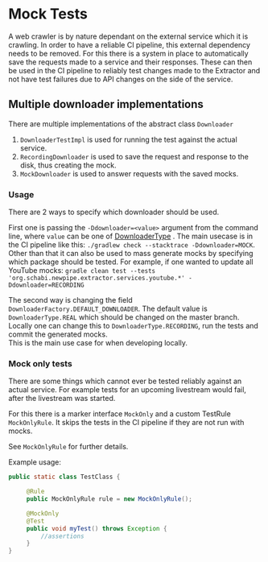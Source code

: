 # Mock Tests

A web crawler is by nature dependant on the external service which it is crawling.
In order to have a reliable CI pipeline, this external dependency needs to be removed.
For this there is a system in place to automatically save the requests made to a service and their responses.
These can then be used in the CI pipeline to reliably test changes made to the Extractor and not have test failures due to API changes on the side of the service.

## Multiple downloader implementations

There are multiple implementations of the abstract class `Downloader`

1. `DownloaderTestImpl` is used for running the test against the actual service.
2. `RecordingDownloader` is used to save the request and response to the disk, thus creating the mock.
3. `MockDownloader` is used to answer requests with the saved mocks.

### Usage

There are 2 ways to specify which downloader should be used.

First one is passing the `-Ddownloader=<value>` argument from the command line, where `value` can be one of
[DownloaderType](https://github.com/TeamNewPipe/NewPipeExtractor/blob/dev/extractor/src/test/java/org/schabi/newpipe/downloader/DownloaderType.java)
. The main usecase is in the CI pipeline like this: `./gradlew check --stacktrace -Ddownloader=MOCK`.  
Other than that it can also be used to mass generate mocks by specifying which package should be tested. For example, if
one wanted to update all YouTube mocks:
`gradle clean test --tests 'org.schabi.newpipe.extractor.services.youtube.*' -Ddownloader=RECORDING`

The second way is changing the field `DownloaderFactory.DEFAULT_DOWNLOADER`.
The default value is `DownloaderType.REAL` which should be changed on the master branch.
Locally one can change this to `DownloaderType.RECORDING`, run the tests and commit
the generated mocks.  
This is the main use case for when developing locally.

### Mock only tests

There are some things which cannot ever be tested reliably against an actual service.
For example tests for an upcoming livestream would fail, after the livestream was started.

For this there is a marker interface `MockOnly` and a custom TestRule `MockOnlyRule`.
It skips the tests in the CI pipeline if they are not run with mocks.

See `MockOnlyRule` for further details.

Example usage:

``` java
public static class TestClass {

     @Rule
     public MockOnlyRule rule = new MockOnlyRule();

     @MockOnly
     @Test
     public void myTest() throws Exception {
         //assertions
     }
}
```